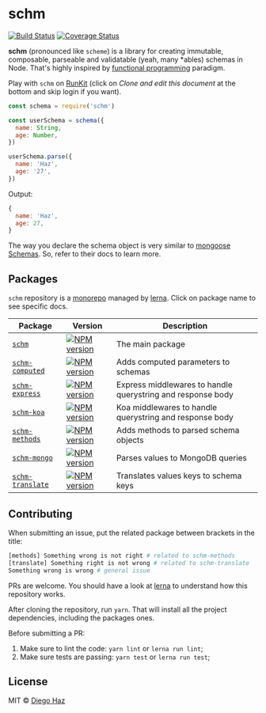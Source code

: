 # schm

[![Build Status](https://img.shields.io/travis/diegohaz/schm/master.svg?style=flat-square)](https://travis-ci.org/diegohaz/schm) [![Coverage Status](https://img.shields.io/codecov/c/github/diegohaz/schm/master.svg?style=flat-square)](https://codecov.io/gh/diegohaz/schm/branch/master)

**schm** (pronounced like `scheme`) is a library for creating immutable, composable, parseable and validatable (yeah, many *ables) schemas in Node. That's highly inspired by [functional programming](https://en.wikipedia.org/wiki/Functional_programming) paradigm.

Play with `schm` on [RunKit](https://runkit.com/diegohaz/schm) (click on *Clone and edit this document* at the bottom and skip login if you want).

```js
const schema = require('schm')

const userSchema = schema({
  name: String,
  age: Number,
})

userSchema.parse({
  name: 'Haz',
  age: '27',
})
```

Output:
```js
{
  name: 'Haz',
  age: 27,
}
```

The way you declare the schema object is very similar to [mongoose Schemas](http://mongoosejs.com/docs/guide.html). So, refer to their docs to learn more.

## Packages

`schm` repository is a [monorepo](https://danluu.com/monorepo/) managed by [lerna](https://github.com/lerna/lerna). Click on package name to see specific docs.

| Package | Version | Description |
|---|---|---|
| [`schm`](packages/schm) | [![NPM version](https://img.shields.io/npm/v/schm.svg?style=flat-square)](https://npmjs.org/package/schm) | The main package |
| [`schm-computed`](packages/schm-computed) | [![NPM version](https://img.shields.io/npm/v/schm-computed.svg?style=flat-square)](https://npmjs.org/package/schm-computed) | Adds computed parameters to schemas |
| [`schm-express`](packages/schm-express) | [![NPM version](https://img.shields.io/npm/v/schm-express.svg?style=flat-square)](https://npmjs.org/package/schm-express) | Express middlewares to handle querystring and response body |
| [`schm-koa`](packages/schm-koa) | [![NPM version](https://img.shields.io/npm/v/schm-koa.svg?style=flat-square)](https://npmjs.org/package/schm-koa) | Koa middlewares to handle querystring and response body |
| [`schm-methods`](packages/schm-methods) | [![NPM version](https://img.shields.io/npm/v/schm-methods.svg?style=flat-square)](https://npmjs.org/package/schm-methods) | Adds methods to parsed schema objects |
| [`schm-mongo`](packages/schm-mongo) | [![NPM version](https://img.shields.io/npm/v/schm-mongo.svg?style=flat-square)](https://npmjs.org/package/schm-mongo) | Parses values to MongoDB queries |
| [`schm-translate`](packages/schm-translate) | [![NPM version](https://img.shields.io/npm/v/schm-translate.svg?style=flat-square)](https://npmjs.org/package/schm-translate) | Translates values keys to schema keys |

## Contributing

When submitting an issue, put the related package between brackets in the title:

```sh
[methods] Something wrong is not right # related to schm-methods
[translate] Something right is not wrong # related to schm-translate
Something wrong is wrong # general issue
```

PRs are welcome. You should have a look at [lerna](https://github.com/lerna/lerna) to understand how this repository works.

After cloning the repository, run `yarn`. That will install all the project dependencies, including the packages ones.

Before submitting a PR:

1. Make sure to lint the code: `yarn lint` or `lerna run lint`;
2. Make sure tests are passing: `yarn test` or `lerna run test`;

## License

MIT © [Diego Haz](https://github.com/diegohaz)

